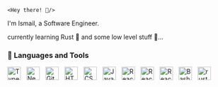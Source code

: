 `<Hey there! 👋/>`

I'm Ismail, a Software Engineer.
<br />

currently learning Rust 🦀 and some low level stuff 🧰...

<!-- <a href="https://gitroll.io/profile/uUCfbnn5sDaRlTQUA6uVhoQk2QpD2" target="_blank"><img src="https://gitroll.io/api/badges/profiles/v1/uUCfbnn5sDaRlTQUA6uVhoQk2QpD2?theme=tokyoNight" alt="GitRoll Profile Badge"/></a> -->

### 🧰 Languages and Tools

<img align="left" alt="TypeScript" width="30px" style="padding-right:10px;" src="https://cdn.jsdelivr.net/gh/devicons/devicon/icons/typescript/typescript-plain.svg" />
<img align="left" alt="Nextjs" width="30px" style="padding-right:10px;" src="https://cdn.jsdelivr.net/gh/devicons/devicon/icons/nextjs/nextjs-original.svg" />
<img align="left" alt="Git" width="30px" style="padding-right:10px;" src="https://cdn.jsdelivr.net/gh/devicons/devicon/icons/git/git-original.svg" />
<img align="left" alt="HTML" width="30px" style="padding-right:10px;" src="https://cdn.jsdelivr.net/gh/devicons/devicon/icons/html5/html5-plain.svg" />
<img align="left" alt="CSS" width="30px" style="padding-right:10px;" src="https://cdn.jsdelivr.net/gh/devicons/devicon/icons/css3/css3-plain.svg" />
<img align="left" alt="JavaScript" width="30px" style="padding-right:10px;" src="https://cdn.jsdelivr.net/gh/devicons/devicon/icons/javascript/javascript-plain.svg" />
<img align="left" alt="React" width="30px" style="padding-right:10px;" src="https://cdn.jsdelivr.net/gh/devicons/devicon/icons/react/react-original.svg" />
<img align="left" alt="React" width="30px" style="padding-right:10px;" src="https://cdn.jsdelivr.net/gh/devicons/devicon/icons/svelte/svelte-original.svg" />
<img align="left" alt="React" width="30px" style="padding-right:10px;" src="https://cdn.jsdelivr.net/gh/devicons/devicon/icons/nodejs/nodejs-original.svg" />
<img align="left" alt="Bash" width="30px" style="padding-right:10px;" src="https://cdn.jsdelivr.net/gh/devicons/devicon/icons/bash/bash-original.svg" />
<img align="left" alt="rust" width="30px" style="padding-right:10px;" src="https://cdn.jsdelivr.net/gh/devicons/devicon/icons/rust/rust-original.svg" />

<!-- - [📩 Reach out](mailto:ismailmuyideen.c05@gmail.com) -->
<!-- - [🚀 Website](https://heyismail.xyz) -->
<!--  - [📜 My Resume](https://github.com/notradioopaque/notradioopaque/blob/main/Ismail_Muyideen.pdf) -->

<!-- [Schedule a Meeting](https://cal.com/notradioopaque/15min) 👉👉👉 and maybe build the next big thing 😉 -->
